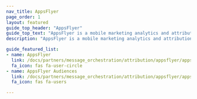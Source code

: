 ```yaml
---
nav_title: AppsFlyer
page_order: 1
layout: featured
guide_top_header: "AppsFlyer"
guide_top_text: "AppsFlyer is a mobile marketing analytics and attribution platform that helps you analyze and optimize your apps through marketing analytics, mobile attribution, and deep linking."
description: "AppsFlyer is a mobile marketing analytics and attribution platform that helps you analyze and optimize your apps through marketing analytics, mobile attribution, and deep linking."

guide_featured_list:
- name: AppsFlyer
  link: /docs/partners/message_orchestration/attribution/appsflyer/appsflyer/
  fa_icon: fas fa-user-circle
- name: AppsFlyer Audiences
  link: /docs/partners/message_orchestration/attribution/appsflyer/appsflyer_audiences/
  fa_icon: fas fa-users

---
```

<br>